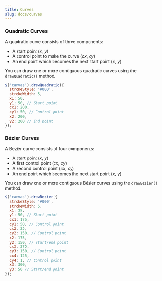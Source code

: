 ```yaml
---
title: Curves
slug: docs/curves
---
```


### Quadratic Curves

A quadratic curve consists of three components:

- A start point (_x_, _y_)
- A control point to make the curve (_cx_, _cy_)
- An end point which becomes the next start point (_x_, _y_)

You can draw one or more contiguous quadratic curves using the `drawQuadratic()` method.

```js
$('canvas').drawQuadratic({
  strokeStyle: '#000',
  strokeWidth: 5,
  x1: 50,
  y1: 50, // Start point
  cx1: 200,
  cy1: 50, // Control point
  x2: 200,
  y2: 200 // End point
});
```

### Bézier Curves

A Beziér curve consists of four components:

- A start point (_x_, _y_)
- A first control point (_cx_, _cy_)
- A second control point (_cx_, _cy_)
- An end point which becomes the next start point (_x_, _y_)

You can draw one or more contiguous Bézier curves using the `drawBezier()` method.

```js
$('canvas').drawBezier({
  strokeStyle: '#000',
  strokeWidth: 5,
  x1: 25,
  y1: 50, // Start point
  cx1: 175,
  cy1: 50, // Control point
  cx2: 25,
  cy2: 150, // Control point
  x2: 175,
  y2: 150, // Start/end point
  cx3: 275,
  cy3: 150, // Control point
  cx4: 125,
  cy4: 1, // Control point
  x3: 300,
  y3: 50 // Start/end point
});
```
